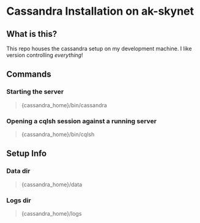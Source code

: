 Cassandra Installation on ak-skynet
===================================

## What is this?
This repo houses the cassandra setup on my development machine. I like version controlling *everything*!

## Commands
### Starting the server
> {cassandra_home}/bin/cassandra

### Opening a cqlsh session against a running server
> {cassandra_home}/bin/cqlsh

## Setup Info
### Data dir
> {cassandra_home}/data

### Logs dir
> {cassandra_home}/logs
